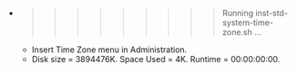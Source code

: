 * >>>>>>>>> Running inst-std-system-time-zone.sh ...
  * Insert Time Zone menu in Administration.
  * Disk size = 3894476K. Space Used = 4K. Runtime = 00:00:00:00.

